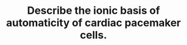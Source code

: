---
title: "Describe the ionic basis of automaticity of cardiac pacemaker cells."
entityType: SAQ
exam: PEX
college: ANZCA
year: 2011
sitting: B
question: 11
passRate: 69
EC_expectedDomains:
- "Most candidates provided a reasonable account of the relevant sodium, calcium and potassium fluxes that occur in the sinoatrial node of the heart and could relate these to the action potential."
EC_extraCredit:
- "Extra marks were awarded for discussion of factors that influence automaticity."
- "Many candidates discussed the effects of the autonomic nervous system and some were able to provide details on the mechanism of these effects."
EC_errorsCommon:
- "However, no candidate discussed the effects of age or fever on automaticity."
- "Several candidates described the anatomy of the conducting system of the heart, which did not attract any marks for this question."
---